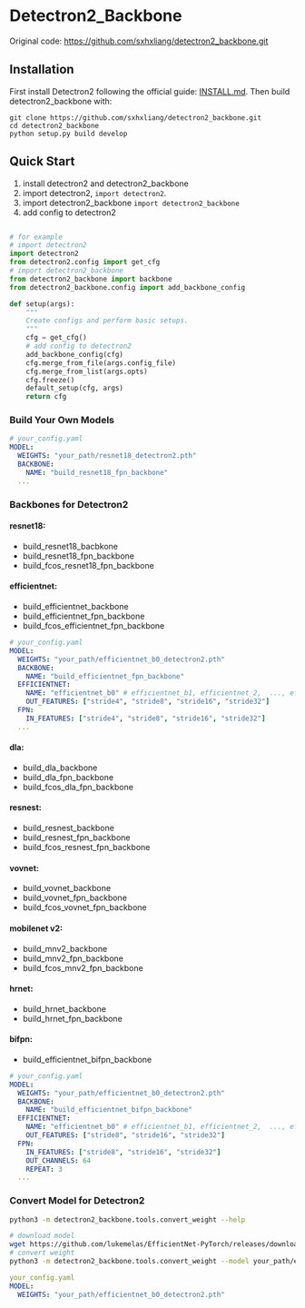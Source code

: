 # Detectron2_Backbone
Original code: https://github.com/sxhxliang/detectron2_backbone.git



## Installation

First install Detectron2 following the official guide: [INSTALL.md](https://github.com/facebookresearch/detectron2/blob/master/INSTALL.md). Then build detectron2_backbone with:
```
git clone https://github.com/sxhxliang/detectron2_backbone.git
cd detectron2_backbone
python setup.py build develop
```

## Quick Start

1. install detectron2 and detectron2_backbone
2. import detectron2, `import detectron2`.
3. import detectron2_backbone `import detectron2_backbone`
4. add config to detectron2


``` python

# for example
# import detectron2
import detectron2 
from detectron2.config import get_cfg
# import detectron2_backbone
from detectron2_backbone import backbone
from detectron2_backbone.config import add_backbone_config

def setup(args):
    """
    Create configs and perform basic setups.
    """
    cfg = get_cfg()
    # add config to detectron2
    add_backbone_config(cfg)
    cfg.merge_from_file(args.config_file)
    cfg.merge_from_list(args.opts)
    cfg.freeze()
    default_setup(cfg, args)
    return cfg
```

### Build Your Own Models


``` yaml
# your_config.yaml
MODEL:
  WEIGHTS: "your_path/resnet18_detectron2.pth"
  BACKBONE:
    NAME: "build_resnet18_fpn_backbone"
  ...

```

### Backbones for Detectron2

#### resnet18:
- build_resnet18_bacbkone
- build_resnet18_fpn_backbone
- build_fcos_resnet18_fpn_backbone

#### efficientnet:
- build_efficientnet_backbone
- build_efficientnet_fpn_backbone
- build_fcos_efficientnet_fpn_backbone
``` yaml
# your_config.yaml
MODEL:
  WEIGHTS: "your_path/efficientnet_b0_detectron2.pth"
  BACKBONE:
    NAME: "build_efficientnet_fpn_backbone"
  EFFICIENTNET:
    NAME: "efficientnet_b0" # efficientnet_b1, efficientnet_2,  ..., efficientnet_b7
    OUT_FEATURES: ["stride4", "stride8", "stride16", "stride32"]
  FPN:
    IN_FEATURES: ["stride4", "stride8", "stride16", "stride32"]
  ...
```


#### dla:
- build_dla_backbone
- build_dla_fpn_backbone
- build_fcos_dla_fpn_backbone

#### resnest:
- build_resnest_backbone
- build_resnest_fpn_backbone
- build_fcos_resnest_fpn_backbone

#### vovnet:
- build_vovnet_backbone
- build_vovnet_fpn_backbone
- build_fcos_vovnet_fpn_backbone

#### mobilenet v2:
- build_mnv2_backbone
- build_mnv2_fpn_backbone
- build_fcos_mnv2_fpn_backbone

#### hrnet:
- build_hrnet_backbone
- build_hrnet_fpn_backbone

#### bifpn:
- build_efficientnet_bifpn_backbone
``` yaml
# your_config.yaml
MODEL:
  WEIGHTS: "your_path/efficientnet_b0_detectron2.pth"
  BACKBONE:
    NAME: "build_efficientnet_bifpn_backbone"
  EFFICIENTNET:
    NAME: "efficientnet_b0" # efficientnet_b1, efficientnet_2,  ..., efficientnet_b7
    OUT_FEATURES: ["stride8", "stride16", "stride32"]
  FPN:
    IN_FEATURES: ["stride8", "stride16", "stride32"]
    OUT_CHANNELS: 64
    REPEAT: 3
  ...
```

### Convert Model for Detectron2

```bash
python3 -m detectron2_backbone.tools.convert_weight --help
``` 

``` bash
# download model
wget https://github.com/lukemelas/EfficientNet-PyTorch/releases/download/1.0/efficientnet-b0-355c32eb.pth -P your_path
# convert weight
python3 -m detectron2_backbone.tools.convert_weight --model your_path/efficientnet-b0-355c32eb.pth --output your_path/efficientnet_b0_detectron2.pth
``` 
``` yaml
your_config.yaml
MODEL:
  WEIGHTS: "your_path/efficientnet_b0_detectron2.pth"
``` 